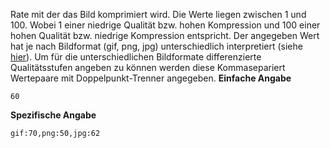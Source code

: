 Rate mit der das Bild komprimiert wird. Die Werte liegen zwischen 1 und 100. Wobei 1 einer niedrige Qualität bzw. hohen Kompression und 100 einer hohen Qualität bzw. niedrige Kompression entspricht. Der angegeben Wert hat je nach Bildformat (gif, png, jpg) unterschiedlich interpretiert (siehe [hier](https://www.imagemagick.org/script/command-line-options.php#quality%7Chier)). Um für die unterschiedlichen Bildformate differenzierte Qualitätsstufen angeben zu können werden diese Kommasepariert Wertepaare mit Doppelpunkt-Trenner angegeben.
__Einfache Angabe__
```
60
```
__Spezifische Angabe__
```
gif:70,png:50,jpg:62
```